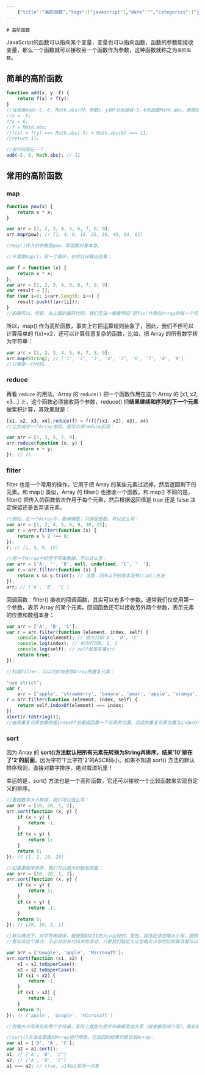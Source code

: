 ```yaml
---
    {"title":"高阶函数","tags":["javascript"],"date":"","categories":["javascript"],"cover":"https://cdn.jsdelivr.net/gh/im/oss@master/gallery/37.svg","thumbnail":"https://cdn.jsdelivr.net/gh/im/oss@master/gallery/37.svg"}
---
```

    # 高阶函数
JavaScript的函数可以指向某个变量，变量也可以指向函数，函数的参数能接收变量，那么一个函数就可以接收另一个函数作为参数，这种函数就称之为`高阶函数`。

## 简单的高阶函数

```js
function add(x, y, f) {
    return f(x) + f(y);
}
//当调用add(-5, 6, Math.abs)时，参数x，y和f分别接收-5，6和函数Math.abs，根据函数定义，可以推导计算过程为：
//x = -5;
//y = 6;
//f = Math.abs;
//f(x) + f(y) ==> Math.abs(-5) + Math.abs(6) ==> 11;
//return 11;

//用代码验证一下：
add(-5, 6, Math.abs); // 11
```
<!--more-->
## 常用的高阶函数

### map

```js
function pow(x) {
    return x * x;
}

var arr = [1, 2, 3, 4, 5, 6, 7, 8, 9];
arr.map(pow); // [1, 4, 9, 16, 25, 36, 49, 64, 81]

//map()传入的参数是pow，即函数对象本身。

//不需要map()，写一个循环，也可以计算出结果：

var f = function (x) {
    return x * x;
};
var arr = [1, 2, 3, 4, 5, 6, 7, 8, 9];
var result = [];
for (var i=0; i<arr.length; i++) {
    result.push(f(arr[i]));
}
//的确可以，但是，从上面的循环代码，我们无法一眼看明白“把f(x)作用在Array的每一个元素并把结果生成一个新的Array”。
```

所以，map() 作为高阶函数，事实上它把运算规则抽象了，因此，我们不但可以计算简单的 f(x)=x2，还可以计算任意复杂的函数，比如，把 Array 的所有数字转为字符串：

```js
var arr = [1, 2, 3, 4, 5, 6, 7, 8, 9];
arr.map(String); // ['1', '2', '3', '4', '5', '6', '7', '8', '9']
//只需要一行代码。
```

### reduce

再看 `reduce` 的用法。Array 的 `reduce()` 把一个函数作用在这个 Array 的 [x1, x2, x3...] 上，这个函数必须接收两个参数，reduce() 把**结果继续和序列的下一个元素**做累积计算，其效果就是：

```js
[x1, x2, x3, x4].reduce(f) = f(f(f(x1, x2), x3), x4)
//比方说对一个Array求和，就可以用reduce实现：

var arr = [1, 3, 5, 7, 9];
arr.reduce(function (x, y) {
    return x + y;
}); // 25
```

### filter

filter 也是一个常用的操作，它用于把 Array 的某些元素过滤掉，然后返回剩下的元素。和 map() 类似，Array 的 filter() 也接收一个函数。和 map() 不同的是，filter() 把传入的函数依次作用于每个元素，然后根据返回值是 true 还是 false 决定保留还是丢弃该元素。

```js
//例如，在一个Array中，删掉偶数，只保留奇数，可以这么写：
var arr = [1, 2, 4, 5, 6, 9, 10, 15];
var r = arr.filter(function (x) {
    return x % 2 !== 0;
});
r; // [1, 5, 9, 15]

//把一个Array中的空字符串删掉，可以这么写：
var arr = ['A', '', 'B', null, undefined, 'C', '  '];
var r = arr.filter(function (s) {
    return s && s.trim(); // 注意：IE9以下的版本没有trim()方法
});
arr; // ['A', 'B', 'C']
```

回调函数：filter() 接收的回调函数，其实可以有多个参数。通常我们仅使用第一个参数，表示 Array 的某个元素。回调函数还可以接收另外两个参数，表示元素的位置和数组本身：

```js
var arr = ['A', 'B', 'C'];
var r = arr.filter(function (element, index, self) {
    console.log(element); // 依次打印'A', 'B', 'C'
    console.log(index); // 依次打印0, 1, 2
    console.log(self); // self就是变量arr
    return true;
});

//利用filter，可以巧妙地去除Array的重复元素：

'use strict';
var r,
    arr = ['apple', 'strawberry', 'banana', 'pear', 'apple', 'orange', 'orange', 'strawberry'];
r = arr.filter(function (element, index, self) {
    return self.indexOf(element) === index;
});
alert(r.toString());
//去除重复元素依靠的是indexOf总是返回第一个元素的位置，后续的重复元素位置与indexOf返回的位置不相等，因此被filter滤掉了。
```

### sort

因为 Array 的 **sort()方法默认把所有元素先转换为String再排序，结果'10'排在了'2'的前面**，因为字符'1'比字符'2'的ASCII码小。如果不知道 sort() 方法的默认排序规则，直接对数字排序，绝对栽进坑里！

幸运的是，sort() 方法也是一个高阶函数，它还可以接收一个比较函数来实现自定义的排序。



```js
//要按数字大小排序，我们可以这么写：
var arr = [10, 20, 1, 2];
arr.sort(function (x, y) {
    if (x < y) {
        return -1;
    }
    if (x > y) {
        return 1;
    }
    return 0;
}); // [1, 2, 10, 20]

//如果要倒序排序，我们可以把大的数放前面：
var arr = [10, 20, 1, 2];
arr.sort(function (x, y) {
    if (x < y) {
        return 1;
    }
    if (x > y) {
        return -1;
    }
    return 0;
}); // [20, 10, 2, 1]

//默认情况下，对字符串排序，是按照ASCII的大小比较的，现在，排序应该忽略大小写，按照字母序排序。
//要实现这个算法，不必对现有代码大加改动，只要我们能定义出忽略大小写的比较算法就可以：

var arr = ['Google', 'apple', 'Microsoft'];
arr.sort(function (s1, s2) {
    x1 = s1.toUpperCase();
    x2 = s2.toUpperCase();
    if (x1 < x2) {
        return -1;
    }
    if (x1 > x2) {
        return 1;
    }
    return 0;
}); // ['apple', 'Google', 'Microsoft']

//忽略大小写来比较两个字符串，实际上就是先把字符串都变成大写（或者都变成小写），再比较。

//sort()方法会直接对Array进行修改，它返回的结果仍是当前Array：
var a1 = ['B', 'A', 'C'];
var a2 = a1.sort();
a1; // ['A', 'B', 'C']
a2; // ['A', 'B', 'C']
a1 === a2; // true, a1和a2是同一对象 
```




